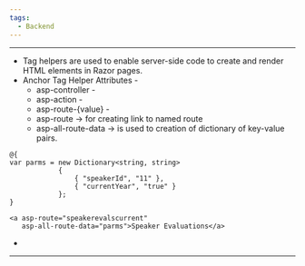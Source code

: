```yaml
---
tags:
  - Backend
---
```


---
- Tag helpers are used to enable server-side code to create and render HTML elements in Razor pages.
- Anchor Tag Helper Attributes - 
	- asp-controller -
	- asp-action - 
	- asp-route-{value} -
	- asp-route -> for creating link to named route
	- asp-all-route-data -> is used to creation of dictionary of key-value pairs.
```
@{
var parms = new Dictionary<string, string>
            {
                { "speakerId", "11" },
                { "currentYear", "true" }
            };
}

<a asp-route="speakerevalscurrent"
   asp-all-route-data="parms">Speaker Evaluations</a>
```

- 
---